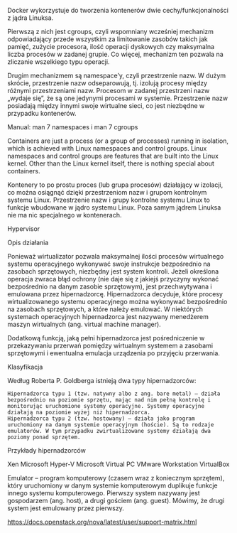 Docker wykorzystuje do tworzenia kontenerów dwie cechy/funkcjonalności z jądra Linuksa. 

Pierwszą z nich jest cgroups, 
czyli wspomniany wcześniej mechanizm odpowiadający przede wszystkim za limitowanie zasobów takich jak pamięć, zużycie procesora, 
ilość operacji dyskowych czy maksymalna liczba procesów w zadanej grupie. Co więcej, mechanizm ten pozwala na zliczanie wszelkiego typu operacji.

Drugim mechanizmem są namespace’y, 
czyli przestrzenie nazw. W dużym skrócie, przestrzenie nazw odseparowują, tj. izolują procesy między różnymi przestrzeniami nazw. 
Procesom w zadanej przestrzeni nazw „wydaje się”, że są one jedynymi procesami w systemie. Przestrzenie nazw posiadają między innymi 
swoje wirtualne sieci, co jest niezbędne w przypadku kontenerów.

Manual:
man 7 namespaces i 
man 7 cgroups 

Containers are just a process (or a group of processes) running in isolation, which is achieved with Linux namespaces and control groups. 
Linux namespaces and control groups are features that are built into the Linux kernel. Other than the Linux kernel itself, there is nothing special about containers.

Kontenery to po prostu proces (lub grupa procesów) działający w izolacji, co można osiągnąć dzięki przestrzeniom nazw i grupom kontrolnym systemu Linux.
Przestrzenie nazw i grupy kontrolne systemu Linux to funkcje wbudowane w jądro systemu Linux. Poza samym jądrem Linuksa nie ma nic specjalnego w kontenerach.



Hypervisor

Opis działania

Ponieważ wirtualizator pozwala maksymalnej ilości procesów wirtualnego systemu operacyjnego wykonywać swoje instrukcje bezpośrednio na zasobach sprzętowych, niezbędny jest system kontroli. Jeżeli określona operacja zwraca błąd ochrony (nie daje się z jakiejś przyczyny wykonać bezpośrednio na danym zasobie sprzętowym), jest przechwytywana i emulowana przez hipernadzorcę. Hipernadzorca decyduje, które procesy wirtualizowanego systemu operacyjnego można wykonywać bezpośrednio na zasobach sprzętowych, a które należy emulować. W niektórych systemach operacyjnych hipernadzorca jest nazywany menedżerem maszyn wirtualnych (ang. virtual machine manager).

Dodatkową funkcją, jaką pełni hipernadzorca jest pośredniczenie w przekazywaniu przerwań pomiędzy wirtualnym systemem a zasobami sprzętowymi i ewentualna emulacja urządzenia po przyjęciu przerwania.

Klasyfikacja

Według Roberta P. Goldberga istnieją dwa typy hipernadzorców:

    Hipernadzorca typu 1 (tzw. natywny albo z ang. bare metal) – działa bezpośrednio na poziomie sprzętu, mając nad nim pełną kontrolę i monitorując uruchomione systemy operacyjne. Systemy operacyjne działają na poziomie wyżej niż hipernadzorca.
    Hipernadzorca typu 2 (tzw. hostowany) – działa jako program uruchomiony na danym systemie operacyjnym (hoście). Są to rodzaje emulatorów. W tym przypadku zwirtualizowane systemy działają dwa poziomy ponad sprzętem.

Przykłady hipernadzorców

Xen
Microsoft Hyper-V
Microsoft Virtual PC
VMware Workstation
VirtualBox

Emulator – program komputerowy (czasem wraz z koniecznym sprzętem), który uruchomiony w danym systemie komputerowym duplikuje funkcje innego systemu komputerowego. Pierwszy system nazywany jest gospodarzem (ang. host), a drugi gościem (ang. guest). Mówimy, że drugi system jest emulowany przez pierwszy.


https://docs.openstack.org/nova/latest/user/support-matrix.html
